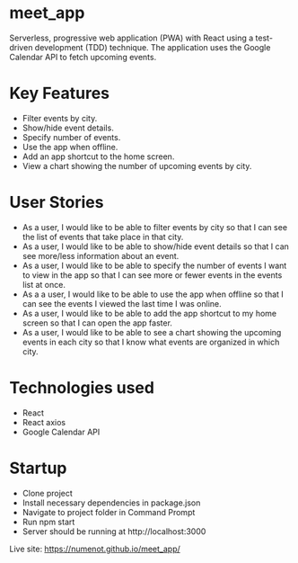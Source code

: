 # meet_app
Serverless, progressive web application (PWA) with React using a test-driven
development (TDD) technique. The application uses the Google Calendar API to fetch
upcoming events.

# Key Features
- Filter events by city.
- Show/hide event details.
- Specify number of events.
- Use the app when offline.
- Add an app shortcut to the home screen.
- View a chart showing the number of upcoming events by city.

# User Stories
- As a user, I would like to be able to filter events by city so that I can see the list of events that
take place in that city.
- As a user, I would like to be able to show/hide event details so that I can see more/less
information about an event.
- As a user, I would like to be able to specify the number of events I want to view in the app so
that I can see more or fewer events in the events list at once.
- As a a user, I would like to be able to use the app when offline so that I can see the events I
viewed the last time I was online.
- As a user, I would like to be able to add the app shortcut to my home screen so that I can
open the app faster.
- As a user, I would like to be able to see a chart showing the upcoming events in each city so
that I know what events are organized in which city.

# Technologies used
- React
- React axios
- Google Calendar API

# Startup
- Clone project
- Install necessary dependencies in package.json
- Navigate to project folder in Command Prompt
- Run npm start
- Server should be running at http://localhost:3000

Live site: https://numenot.github.io/meet_app/
